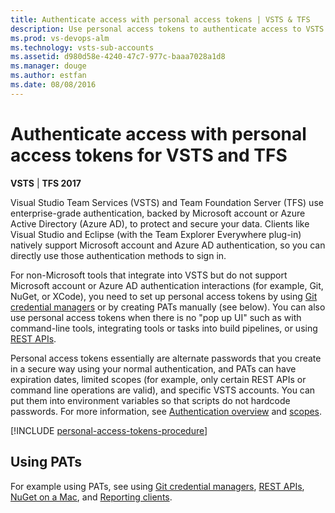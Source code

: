 ```yaml
---
title: Authenticate access with personal access tokens | VSTS & TFS
description: Use personal access tokens to authenticate access to VSTS and Team Foundation Server (TFS)
ms.prod: vs-devops-alm
ms.technology: vsts-sub-accounts
ms.assetid: d980d58e-4240-47c7-977c-baaa7028a1d8
ms.manager: douge
ms.author: estfan
ms.date: 08/08/2016
---
```


# Authenticate access with personal access tokens for VSTS and TFS

**VSTS** | **TFS 2017**

Visual Studio Team Services (VSTS) and Team Foundation Server (TFS) use enterprise-grade authentication, 
backed by Microsoft account or Azure Active Directory (Azure AD), to protect and secure your data.  Clients 
like Visual Studio and 
Eclipse (with the Team Explorer Everywhere plug-in)
natively support Microsoft account and Azure AD authentication, so you can directly use those authentication methods 
to sign in. 

For non-Microsoft tools that integrate into VSTS but do not support Microsoft account or Azure AD authentication
interactions (for example, Git, NuGet, or XCode), you need to set up personal access tokens by using 
[Git credential managers](../git/set-up-credential-managers.md) or by creating PATs manually (see below).  You can also use personal access tokens when there is no "pop up UI" such as with command-line tools, integrating tools or tasks into build pipelines, or using  [REST APIs](../integrate/get-started/rest/basics.md).

Personal access tokens essentially are alternate passwords that you create in a secure way using your normal authentication, 
and PATs can have expiration dates, limited scopes (for example, only certain REST APIs or command line operations are valid), 
and specific VSTS accounts.  You can put them into environment variables so that scripts do not hardcode 
passwords.  For more information, see [Authentication overview](../git/auth-overview.md) and  [scopes](../integrate/get-started/authentication/oauth.md#scopes).

[!INCLUDE [personal-access-tokens-procedure](../git/_shared/personal-access-tokens.md)]

## Using PATs

For example using PATs, see using [Git credential managers](../git/set-up-credential-managers.md), [REST APIs](../integrate/get-started/rest/basics.md), [NuGet on a Mac](../package/nuget/consume.md#mac-os), and 
[Reporting clients](../report/analytics/client-authentication-options.md#enter-credentials-within-a-client).
